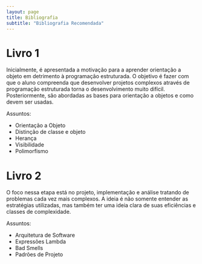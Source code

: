 ```yaml
---
layout: page
title: Bibliografia
subtitle: "Bibliografia Recomendada"
---
```


# Livro 1

Inicialmente, é apresentada a motivação para a aprender orientação a objeto em detrimento à programação estruturada. O objetivo é fazer com que o aluno compreenda que desenvolver projetos complexos através de programação estruturada torna o desenvolvimento muito difícil. Posteriormente, são abordadas as bases para orientação a objetos e como devem ser usadas.

Assuntos: 
- Orientação a Objeto
- Distinção de classe e objeto
- Herança
- Visibilidade
- Polimorfismo

# Livro 2

O foco nessa etapa está no projeto, implementação e análise tratando de problemas cada vez mais complexos. A ideia é não somente entender as estratégias utilizadas, mas também ter uma ideia clara de suas eficiências e classes de complexidade.

Assuntos:
- Arquitetura de Software
- Expressões Lambda
- Bad Smells
- Padrões de Projeto